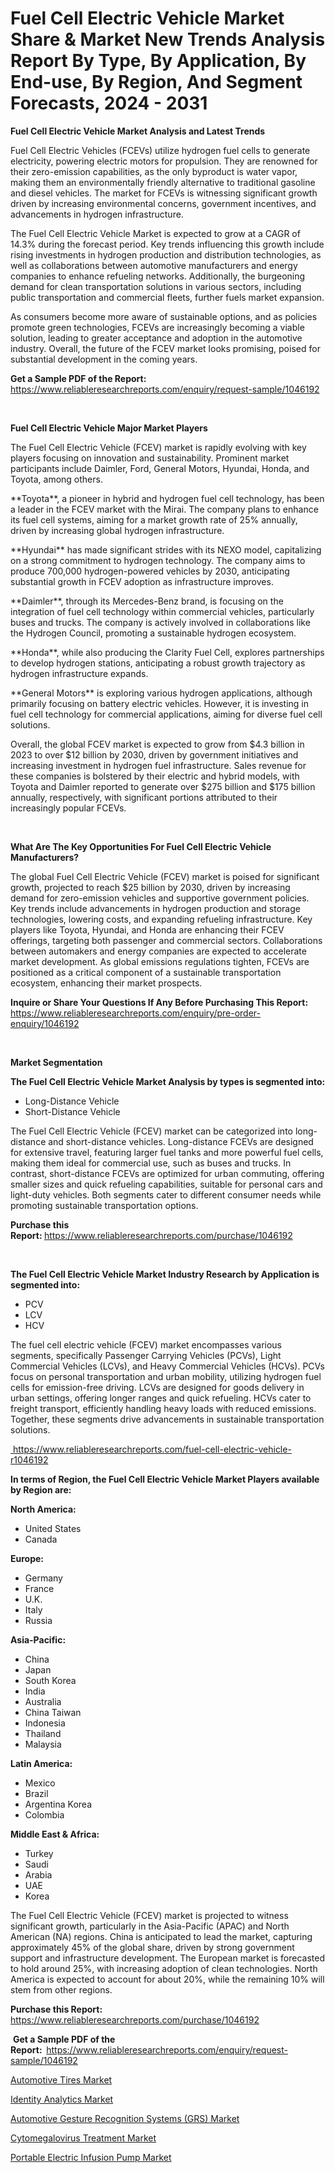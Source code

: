<p><h1>Fuel Cell Electric Vehicle Market Share & Market New Trends Analysis Report By Type, By Application, By End-use, By Region, And Segment Forecasts, 2024 - 2031</h1></p><p><strong>Fuel Cell Electric Vehicle Market Analysis and Latest Trends</strong></p>
<p><p>Fuel Cell Electric Vehicles (FCEVs) utilize hydrogen fuel cells to generate electricity, powering electric motors for propulsion. They are renowned for their zero-emission capabilities, as the only byproduct is water vapor, making them an environmentally friendly alternative to traditional gasoline and diesel vehicles. The market for FCEVs is witnessing significant growth driven by increasing environmental concerns, government incentives, and advancements in hydrogen infrastructure. </p><p>The Fuel Cell Electric Vehicle Market is expected to grow at a CAGR of 14.3% during the forecast period. Key trends influencing this growth include rising investments in hydrogen production and distribution technologies, as well as collaborations between automotive manufacturers and energy companies to enhance refueling networks. Additionally, the burgeoning demand for clean transportation solutions in various sectors, including public transportation and commercial fleets, further fuels market expansion. </p><p>As consumers become more aware of sustainable options, and as policies promote green technologies, FCEVs are increasingly becoming a viable solution, leading to greater acceptance and adoption in the automotive industry. Overall, the future of the FCEV market looks promising, poised for substantial development in the coming years.</p></p>
<p><strong>Get a Sample PDF of the Report:&nbsp;</strong> <a href="https://www.reliableresearchreports.com/enquiry/request-sample/1046192?utm_campaign=118&utm_medium=2&utm_source=Github&utm_content=ia&utm_term=06122024&utm_id=fuel-cell-electric-vehicle">https://www.reliableresearchreports.com/enquiry/request-sample/1046192</a></p>
<p>&nbsp;</p>
<p><strong>Fuel Cell Electric Vehicle Major Market Players</strong></p>
<p><p>The Fuel Cell Electric Vehicle (FCEV) market is rapidly evolving with key players focusing on innovation and sustainability. Prominent market participants include Daimler, Ford, General Motors, Hyundai, Honda, and Toyota, among others.</p><p>**Toyota**, a pioneer in hybrid and hydrogen fuel cell technology, has been a leader in the FCEV market with the Mirai. The company plans to enhance its fuel cell systems, aiming for a market growth rate of 25% annually, driven by increasing global hydrogen infrastructure.</p><p>**Hyundai** has made significant strides with its NEXO model, capitalizing on a strong commitment to hydrogen technology. The company aims to produce 700,000 hydrogen-powered vehicles by 2030, anticipating substantial growth in FCEV adoption as infrastructure improves.</p><p>**Daimler**, through its Mercedes-Benz brand, is focusing on the integration of fuel cell technology within commercial vehicles, particularly buses and trucks. The company is actively involved in collaborations like the Hydrogen Council, promoting a sustainable hydrogen ecosystem.</p><p>**Honda**, while also producing the Clarity Fuel Cell, explores partnerships to develop hydrogen stations, anticipating a robust growth trajectory as hydrogen infrastructure expands.</p><p>**General Motors** is exploring various hydrogen applications, although primarily focusing on battery electric vehicles. However, it is investing in fuel cell technology for commercial applications, aiming for diverse fuel cell solutions.</p><p>Overall, the global FCEV market is expected to grow from $4.3 billion in 2023 to over $12 billion by 2030, driven by government initiatives and increasing investment in hydrogen fuel infrastructure. Sales revenue for these companies is bolstered by their electric and hybrid models, with Toyota and Daimler reported to generate over $275 billion and $175 billion annually, respectively, with significant portions attributed to their increasingly popular FCEVs.</p></p>
<p>&nbsp;</p>
<p><strong>What Are The Key Opportunities For Fuel Cell Electric Vehicle Manufacturers?</strong></p>
<p><p>The global Fuel Cell Electric Vehicle (FCEV) market is poised for significant growth, projected to reach $25 billion by 2030, driven by increasing demand for zero-emission vehicles and supportive government policies. Key trends include advancements in hydrogen production and storage technologies, lowering costs, and expanding refueling infrastructure. Key players like Toyota, Hyundai, and Honda are enhancing their FCEV offerings, targeting both passenger and commercial sectors. Collaborations between automakers and energy companies are expected to accelerate market development. As global emissions regulations tighten, FCEVs are positioned as a critical component of a sustainable transportation ecosystem, enhancing their market prospects.</p></p>
<p><strong>Inquire or Share Your Questions If Any Before Purchasing This Report:</strong> <a href="https://www.reliableresearchreports.com/enquiry/pre-order-enquiry/1046192?utm_campaign=118&utm_medium=2&utm_source=Github&utm_content=ia&utm_term=06122024&utm_id=fuel-cell-electric-vehicle">https://www.reliableresearchreports.com/enquiry/pre-order-enquiry/1046192</a></p>
<p>&nbsp;</p>
<p><strong>Market Segmentation</strong></p>
<p><strong>The Fuel Cell Electric Vehicle Market Analysis by types is segmented into:</strong></p>
<p><ul><li>Long-Distance Vehicle</li><li>Short-Distance Vehicle</li></ul></p>
<p><p>The Fuel Cell Electric Vehicle (FCEV) market can be categorized into long-distance and short-distance vehicles. Long-distance FCEVs are designed for extensive travel, featuring larger fuel tanks and more powerful fuel cells, making them ideal for commercial use, such as buses and trucks. In contrast, short-distance FCEVs are optimized for urban commuting, offering smaller sizes and quick refueling capabilities, suitable for personal cars and light-duty vehicles. Both segments cater to different consumer needs while promoting sustainable transportation options.</p></p>
<p><strong>Purchase this Report:&nbsp;</strong><a href="https://www.reliableresearchreports.com/purchase/1046192?utm_campaign=118&utm_medium=2&utm_source=Github&utm_content=ia&utm_term=06122024&utm_id=fuel-cell-electric-vehicle">https://www.reliableresearchreports.com/purchase/1046192</a></p>
<p>&nbsp;</p>
<p><strong>The Fuel Cell Electric Vehicle Market Industry Research by Application is segmented into:</strong></p>
<p><ul><li>PCV</li><li>LCV</li><li>HCV</li></ul></p>
<p><p>The fuel cell electric vehicle (FCEV) market encompasses various segments, specifically Passenger Carrying Vehicles (PCVs), Light Commercial Vehicles (LCVs), and Heavy Commercial Vehicles (HCVs). PCVs focus on personal transportation and urban mobility, utilizing hydrogen fuel cells for emission-free driving. LCVs are designed for goods delivery in urban settings, offering longer ranges and quick refueling. HCVs cater to freight transport, efficiently handling heavy loads with reduced emissions. Together, these segments drive advancements in sustainable transportation solutions.</p></p>
<p><a href="https://www.reliableresearchreports.com/fuel-cell-electric-vehicle-r1046192?utm_campaign=118&utm_medium=2&utm_source=Github&utm_content=ia&utm_term=06122024&utm_id=fuel-cell-electric-vehicle">&nbsp;https://www.reliableresearchreports.com/fuel-cell-electric-vehicle-r1046192</a></p>
<p><strong>In terms of Region, the Fuel Cell Electric Vehicle Market Players available by Region are:</strong></p>
<p>
    <p> <strong> North America: </strong>
        <ul>
            <li>United States</li>
            <li>Canada</li>
        </ul>
        </p> 
    <p> <strong> Europe: </strong>
        <ul>
            <li>Germany</li>
            <li>France</li>
            <li>U.K.</li>
            <li>Italy</li>
            <li>Russia</li>
        </ul>
        </p> 
    <p> <strong> Asia-Pacific: </strong>
        <ul>
            <li>China</li>
            <li>Japan</li>
            <li>South Korea</li>
            <li>India</li>
            <li>Australia</li>
            <li>China Taiwan</li>
            <li>Indonesia</li>
            <li>Thailand</li>
            <li>Malaysia</li>
        </ul>
        </p> 
    <p> <strong> Latin America: </strong>
        <ul>
            <li>Mexico</li>
            <li>Brazil</li>
            <li>Argentina Korea</li>
            <li>Colombia</li>
        </ul>
        </p> 
    <p> <strong> Middle East & Africa: </strong>
        <ul>
            <li>Turkey</li>
            <li>Saudi</li>
            <li>Arabia</li>
            <li>UAE</li>
            <li>Korea</li>
        </ul>
    </p>
    </p>
<p><p>The Fuel Cell Electric Vehicle (FCEV) market is projected to witness significant growth, particularly in the Asia-Pacific (APAC) and North American (NA) regions. China is anticipated to lead the market, capturing approximately 45% of the global share, driven by strong government support and infrastructure development. The European market is forecasted to hold around 25%, with increasing adoption of clean technologies. North America is expected to account for about 20%, while the remaining 10% will stem from other regions.</p></p>
<p><strong>Purchase this Report: </strong><a href="https://www.reliableresearchreports.com/purchase/1046192?utm_campaign=118&utm_medium=2&utm_source=Github&utm_content=ia&utm_term=06122024&utm_id=fuel-cell-electric-vehicle">https://www.reliableresearchreports.com/purchase/1046192</a></p>
<p>&nbsp;<strong>Get a Sample PDF of the Report:&nbsp;&nbsp;</strong><a href="https://www.reliableresearchreports.com/enquiry/request-sample/1046192?utm_campaign=118&utm_medium=2&utm_source=Github&utm_content=ia&utm_term=06122024&utm_id=fuel-cell-electric-vehicle">https://www.reliableresearchreports.com/enquiry/request-sample/1046192</a></p>
<p><strong></strong></p>
<p><p><a href="https://github.com/dringals/Market-Research-Report-List-6/blob/main/automotive-tires-market.md?utm_campaign=118&utm_medium=2&utm_source=Github&utm_content=ia&utm_term=06122024&utm_id=fuel-cell-electric-vehicle">Automotive Tires Market</a></p><p><a href="https://www.linkedin.com/pulse/navigating-identity-analytics-market-financial-insights-o8fbe?utm_campaign=118&utm_medium=2&utm_source=Github&utm_content=ia&utm_term=06122024&utm_id=fuel-cell-electric-vehicle">Identity Analytics Market</a></p><p><a href="https://github.com/tona7vba/Market-Research-Report-List-1/blob/main/automotive-gesture-recognition-systems-grs-market.md?utm_campaign=118&utm_medium=2&utm_source=Github&utm_content=ia&utm_term=06122024&utm_id=fuel-cell-electric-vehicle">Automotive Gesture Recognition Systems (GRS) Market</a></p><p><a href="https://www.linkedin.com/pulse/cytomegalovirus-treatment-market-analysis-report-driving-rclye?utm_campaign=118&utm_medium=2&utm_source=Github&utm_content=ia&utm_term=06122024&utm_id=fuel-cell-electric-vehicle">Cytomegalovirus Treatment Market</a></p><p><a href="https://issuu.com/reportprime-2/docs/portable-electric-infusion-pump-market-size-2030.p?utm_campaign=118&utm_medium=2&utm_source=Github&utm_content=ia&utm_term=06122024&utm_id=fuel-cell-electric-vehicle">Portable Electric Infusion Pump Market</a></p></p>